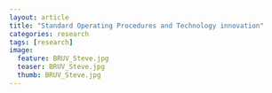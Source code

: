 ```yaml
---
layout: article
title: "Standard Operating Procedures and Technology innovation"
categories: research
tags: [research]
image:
  feature: BRUV_Steve.jpg
  teaser: BRUV_Steve.jpg
  thumb: BRUV_Steve.jpg
---
```

